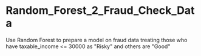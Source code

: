 # Random_Forest_2_Fraud_Check_Data
Use Random Forest to prepare a model on fraud data treating those who have taxable_income &lt;= 30000 as "Risky" and others are "Good"
